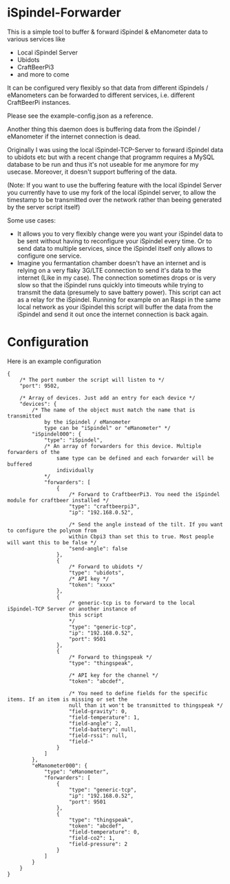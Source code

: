 # iSpindel-Forwarder

This is a simple tool to buffer & forward iSpindel & eManometer data to various
services like

- Local iSpindel Server
- Ubidots
- CraftBeerPi3
- and more to come

It can be configured very flexibly so that data from different iSpindels / eManometers
can be forwarded to different services, i.e. different CraftBeerPi instances.

Please see the example-config.json as a reference.

Another thing this daemon does is buffering data from the iSpindel / eManometer if the
internet connection is dead.

Originally I was using the local iSpindel-TCP-Server to forward iSpindel data to ubidots etc but
with a recent change that programm requires a MySQL database to be run and thus it's not useable 
for me anymore for my usecase. Moreover, it doesn't support buffering of the data.

(Note: If you want to use the buffering feature with the local iSpindel Server you currently
have to use my fork of the local iSpindel server, to allow the timestamp to be transmitted 
over the network rather than beeing generated by the server script itself)

Some use cases:
- It allows you to very flexibly change were you want your iSpindel data to be sent
without having to reconfigure your iSpindel every time. Or to send data to multiple services,
since the iSpindel itself only allows to configure one service.
- Imagine you fermantation chamber doesn't have an internet and is relying on a very
flaky 3G/LTE connection to send it's data to the internet (Like in my case).  The connection 
sometimes drops or is very slow so that the iSpindel runs quickly into timeouts while trying
to transmit the data (presumely to save battery power).
This script can act as a relay for the iSpindel. Running for example on an Raspi in 
the same local network as your iSpindel this script will buffer the data from the iSpindel
and send it out once the internet connection is back again.

# Configuration

Here is an example configuration

	{
		/* The port number the script will listen to */
		"port": 9502,

		/* Array of devices. Just add an entry for each device */
		"devices": {
			/* The name of the object must match the name that is transmitted 
				by the iSpindel / eManometer
				type can be "iSpindel" or "eManometer" */
			"iSpindel000": {
				"type": "iSpindel",
				/* An array of forwarders for this device. Multiple forwarders of the
					same type can be defined and each forwarder will be buffered
					individually
				*/
				"forwarders": [
					{
						/* Forward to CraftbeerPi3. You need the iSpindel module for craftbeer installed */
						"type": "craftbeerpi3",
						"ip": "192.168.0.52",

						/* Send the angle instead of the tilt. If you want to configure the polynom from
						within Cbpi3 than set this to true. Most people will want this to be false */
						"send-angle": false
					},
					{
						/* Forward to ubidots */
						"type": "ubidots",
						/* API key */
						"token": "xxxx"
					},
					{
						/* generic-tcp is to forward to the local iSpindel-TCP Server or another instance of
						this script
						*/
						"type": "generic-tcp",
						"ip": "192.168.0.52",
						"port": 9501
					},
					{
						/* Forward to thingspeak */
						"type": "thingspeak",

						/* API key for the channel */
						"token": "abcdef",

						/* You need to define fields for the specific items. If an item is missing or set the
						null than it won't be transmitted to thingspeak */
						"field-gravity": 0,
						"field-temperature": 1,
						"field-angle": 2,
						"field-battery": null,
						"field-rssi": null,
						"field-"
					}
				]
			},
			"eManometer000": {
				"type": "eManometer",
				"forwarders": [
					{
						"type": "generic-tcp",
						"ip": "192.168.0.52",
						"port": 9501
					},
					{
						"type": "thingspeak",
						"token": "abcdef",
						"field-temperature": 0,
						"field-co2": 1,
						"field-pressure": 2
					}
				]
			}
		}
	}
